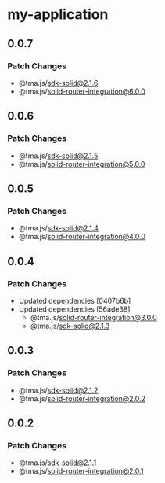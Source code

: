 # my-application

## 0.0.7

### Patch Changes

- @tma.js/sdk-solid@2.1.6
- @tma.js/solid-router-integration@6.0.0

## 0.0.6

### Patch Changes

- @tma.js/sdk-solid@2.1.5
- @tma.js/solid-router-integration@5.0.0

## 0.0.5

### Patch Changes

- @tma.js/sdk-solid@2.1.4
- @tma.js/solid-router-integration@4.0.0

## 0.0.4

### Patch Changes

- Updated dependencies [0407b6b]
- Updated dependencies [56ade38]
  - @tma.js/solid-router-integration@3.0.0
  - @tma.js/sdk-solid@2.1.3

## 0.0.3

### Patch Changes

- @tma.js/sdk-solid@2.1.2
- @tma.js/solid-router-integration@2.0.2

## 0.0.2

### Patch Changes

- @tma.js/sdk-solid@2.1.1
- @tma.js/solid-router-integration@2.0.1
